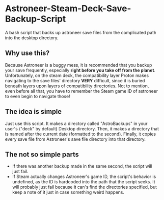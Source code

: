 # Astroneer-Steam-Deck-Save-Backup-Script
A bash script that backs up astroneer save files from the complicated path into the desktop directory.

## Why use this?
Because Astroneer is a buggy mess, it is recommended that you backup your save frequently, especially **right before you take off from the planet**. Unfortunately, on the steam deck, the compatibility layer Proton makes navigating to the save files' directory **VERY** difficult, since it is buried beneath layers upon layers of compatibility directories. Not to mention, even before all that, you have to remember the Steam game ID of astroneer to even begin to navigate those!

## The idea is simple
Just use this script. It makes a directory called "AstroBackups" in your user's ("deck" by default) Desktop directory. Then, it makes a directory that is named after the current date (formatted to the second). Finally, it copies every save file from Astroneer's save file directory into that directory.

## The not so simple parts
* If there was another backup made in the same second, the script will just fail.
* If Steam actually changes Astroneer's game ID, the script's behavior is undefined, as the ID is hardcoded into the path that the script seeks. It will probably just fail because it can's find the directories specified, but keep a note of it just in case something weird happens.